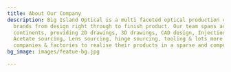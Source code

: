 ```yaml
---
title: About Our Company
description: Big Island Optical is a multi faceted optical production company, taking
  brands from design right through to finish product. Our team spans across multiple
  continents, providing 2D drawings, 3D drawings, CAD design, Injection block design,
  Acetate sourcing, Lens sourcing, hinge sourcing, tooling & lots more. We assist
  companies & factories to realise their products in a sparse and competitive market.
bg_image: images/featue-bg.jpg

---
```

